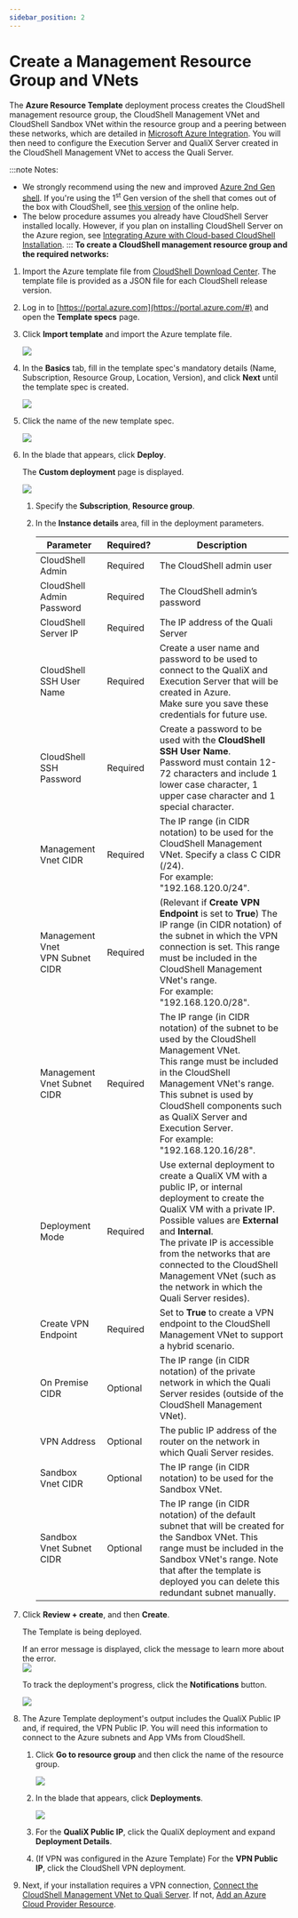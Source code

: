 ```yaml
---
sidebar_position: 2
---
```


# Create a Management Resource Group and VNets

The **Azure Resource Template** deployment process creates the CloudShell management resource group, the CloudShell Management VNet and CloudShell Sandbox VNet within the resource group and a peering between these networks, which are detailed in [Microsoft Azure Integration](./index.md). You will then need to configure the Execution Server and QualiX Server created in the CloudShell Management VNet to access the Quali Server.

:::note Notes:
- We strongly recommend using the new and improved [Azure 2nd Gen shell](https://github.com/orgs/QualiSystems/discussions/1687). If you're using the 1<sup>st</sup> Gen version of the shell that comes out of the box with CloudShell, see [this version](https://help-archive.quali.com/Online%20Help/2021.1/Portal/Content/Admn/Azure-Crt-Mng-RSc-Grp.htm) of the online help.
- The below procedure assumes you already have CloudShell Server installed locally. However, if you plan on installing CloudShell Server on the Azure region, see [Integrating Azure with Cloud-based CloudShell Installation](../integrating-azure-with-cloud-based-cloudshell-installation.md).
:::
**To create a CloudShell management resource group and the required networks:**

1. Import the Azure template file from [CloudShell Download Center](https://support.quali.com/hc/en-us/articles/231613247-Quali-s-Download-Center). The template file is provided as a JSON file for each CloudShell release version.
2. Log in to [https://portal.azure.com](https://portal.azure.com/#) and open the **Template specs** page.
3. Click **Import template** and import the Azure template file.
    
    ![](/Images/Admin-Guide/Azure-deployment-type/TemplateSpecImport.png)
    
4. In the **Basics** tab, fill in the template spec's mandatory details (Name, Subscription, Resource Group, Location, Version), and click **Next** until the template spec is created.
    
    ![](/Images/Admin-Guide/Azure-deployment-type/TemplateSpecCreation.png)
    
5. Click the name of the new template spec.
    
    ![](/Images/Admin-Guide/Azure-deployment-type/ClickAzureTemplate.png)
    
6. In the blade that appears, click **Deploy**.
    
    The **Custom deployment** page is displayed.
    
    ![](/Images/Admin-Guide/Azure-deployment-type/TemplateSettingsBlade.png)
    
    1. Specify the **Subscription**, **Resource group**.
    2. In the **Instance details** area, fill in the deployment parameters.
        
        | Parameter | Required? | Description |
        | --- | --- | --- |
        | CloudShell Admin | Required | The CloudShell admin user |
        | CloudShell Admin Password | Required | The CloudShell admin’s password |
        | CloudShell Server IP | Required | The IP address of the Quali Server |
        | CloudShell SSH User Name | Required | Create a user name and password to be used to connect to the QualiX and Execution Server that will be created in Azure.<br/>Make sure you save these credentials for future use. |
        | CloudShell SSH Password | Required | Create a password to be used with the **CloudShell SSH User Name**.<br/>Password must contain 12-72 characters and include 1 lower case character, 1 upper case character and 1 special character. |
        | Management Vnet CIDR | Required | The IP range (in CIDR notation) to be used for the CloudShell Management VNet. Specify a class C CIDR (/24).<br/>For example: "192.168.120.0/24". |
        | Management Vnet VPN Subnet CIDR | Required | (Relevant if **Create VPN Endpoint** is set to **True**) The IP range (in CIDR notation) of the subnet in which the VPN connection is set. This range must be included in the CloudShell Management VNet's range.<br/>For example: "192.168.120.0/28". |
        | Management Vnet Subnet CIDR | Required | The IP range (in CIDR notation) of the subnet to be used by the CloudShell Management VNet.<br/>This range must be included in the CloudShell Management VNet's range. This subnet is used by CloudShell components such as QualiX Server and Execution Server.<br/>For example: "192.168.120.16/28". |
        | Deployment Mode | Required | Use external deployment to create a QualiX VM with a public IP, or internal deployment to create the QualiX VM with a private IP. Possible values are **External** and **Internal**.<br/>The private IP is accessible from the networks that are connected to the CloudShell Management VNet (such as the network in which the Quali Server resides). |
        | Create VPN Endpoint | Required | Set to **True** to create a VPN endpoint to the CloudShell Management VNet to support a hybrid scenario. |
        | On Premise CIDR | Optional | The IP range (in CIDR notation) of the private network in which the Quali Server resides (outside of the CloudShell Management VNet). |
        | VPN Address | Optional | The public IP address of the router on the network in which Quali Server resides. |
        | Sandbox Vnet CIDR | Optional | The IP range (in CIDR notation) to be used for the Sandbox VNet. |
        | Sandbox Vnet Subnet CIDR | Optional | The IP range (in CIDR notation) of the default subnet that will be created for the Sandbox VNet. This range must be included in the Sandbox VNet's range. Note that after the template is deployed you can delete this redundant subnet manually. |
        
7. Click **Review + create**, and then **Create**.
    
    The Template is being deployed.
    
    If an error message is displayed, click the message to learn more about the error.  
    ![](/Images/Admin-Guide/Azure-deployment-type/TemplateCreationError.png)
    
    To track the deployment's progress, click the **Notifications** button.
    
    ![](/Images/Admin-Guide/Azure-deployment-type/TemplateDeploymentNotification.png)
    
8. The Azure Template deployment's output includes the QualiX Public IP and, if required, the VPN Public IP. You will need this information to connect to the Azure subnets and App VMs from CloudShell.
    
    1. Click **Go to resource group** and then click the name of the resource group.
        
        ![](/Images/Admin-Guide/Azure-deployment-type/ClickResourceGroup.png)
        
    2. In the blade that appears, click **Deployments**.
        
        ![](/Images/Admin-Guide/Azure-deployment-type/AzureDeployments.png)
        
    3. For the **QualiX Public IP**, click the QualiX deployment and expand **Deployment Details**.
    4. (If VPN was configured in the Azure Template) For the **VPN Public IP**, click the CloudShell VPN deployment.
9. Next, if your installation requires a VPN connection, [Connect the CloudShell Management VNet to Quali Server](./connect-the-cloudshell-management-vnet-to-quali-server.md). If not, [Add an Azure Cloud Provider Resource](./add-an-azure-cloud-provider-resource.md).
